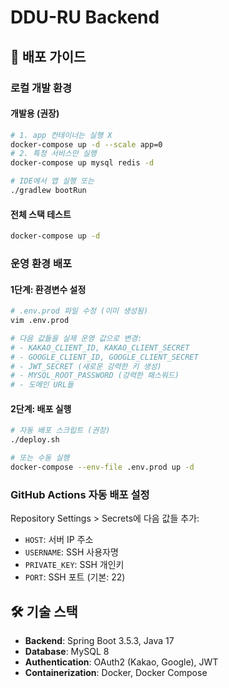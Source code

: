 # DDU-RU Backend

## 🚀 배포 가이드

### 로컬 개발 환경

#### 개발용 (권장)
```bash
# 1. app 컨테이너는 실행 X
docker-compose up -d --scale app=0
# 2. 특정 서비스만 실행
docker-compose up mysql redis -d

# IDE에서 앱 실행 또는
./gradlew bootRun
```

#### 전체 스택 테스트
```bash
docker-compose up -d
```

### 운영 환경 배포

#### 1단계: 환경변수 설정
```bash
# .env.prod 파일 수정 (이미 생성됨)
vim .env.prod

# 다음 값들을 실제 운영 값으로 변경:
# - KAKAO_CLIENT_ID, KAKAO_CLIENT_SECRET
# - GOOGLE_CLIENT_ID, GOOGLE_CLIENT_SECRET  
# - JWT_SECRET (새로운 강력한 키 생성)
# - MYSQL_ROOT_PASSWORD (강력한 패스워드)
# - 도메인 URL들
```

#### 2단계: 배포 실행
```bash
# 자동 배포 스크립트 (권장)
./deploy.sh

# 또는 수동 실행
docker-compose --env-file .env.prod up -d
```

### GitHub Actions 자동 배포 설정

Repository Settings > Secrets에 다음 값들 추가:
- `HOST`: 서버 IP 주소
- `USERNAME`: SSH 사용자명  
- `PRIVATE_KEY`: SSH 개인키
- `PORT`: SSH 포트 (기본: 22)

## 🛠 기술 스택

- **Backend**: Spring Boot 3.5.3, Java 17
- **Database**: MySQL 8
- **Authentication**: OAuth2 (Kakao, Google), JWT
- **Containerization**: Docker, Docker Compose
